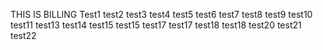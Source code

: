 THIS IS BILLING
Test1
test2
test3
test4
test5
test6
test7
test8
test9
test10
test11
test13
test14
test15
test15
test17
test17
test18
test18
test20
test21
test22
